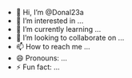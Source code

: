 - 👋 Hi, I’m @Donal23a
- 👀 I’m interested in ...
- 🌱 I’m currently learning ...
- 💞️ I’m looking to collaborate on ...
- 📫 How to reach me ...
- 😄 Pronouns: ...
- ⚡ Fun fact: ...

<!---
Donal23a/Donal23a is a ✨ special ✨ repository because its `README.md` (this file) appears on your GitHub profile.
You can click the Preview link to take a look at your changes.
--->
